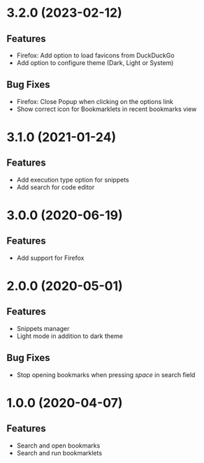 # 3.2.0 (2023-02-12)

## Features

* Firefox: Add option to load favicons from DuckDuckGo
* Add option to configure theme (Dark, Light or System)

## Bug Fixes

* Firefox: Close Popup when clicking on the options link
* Show correct icon for Bookmarklets in recent bookmarks view

# 3.1.0 (2021-01-24)

## Features

* Add execution type option for snippets
* Add search for code editor

# 3.0.0 (2020-06-19)

## Features

* Add support for Firefox

# 2.0.0 (2020-05-01)

## Features

* Snippets manager
* Light mode in addition to dark theme

## Bug Fixes

* Stop opening bookmarks when pressing _space_ in search field

# 1.0.0 (2020-04-07)

## Features

* Search and open bookmarks
* Search and run bookmarklets
